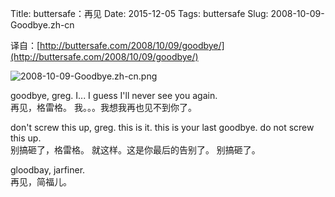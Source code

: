 Title: buttersafe：再见
Date: 2015-12-05
Tags: buttersafe
Slug: 2008-10-09-Goodbye.zh-cn

译自：[http://buttersafe.com/2008/10/09/goodbye/](http://buttersafe.com/2008/10/09/goodbye/)


![2008-10-09-Goodbye.zh-cn.png](/static/images/comics/2008-10-09-Goodbye.zh-cn.png)




goodbye, greg.
I... I guess I'll never
see you again.          
再见，格雷格。
我。。。我想我再也见不到你了。


don't screw this up, greg.
this is it. this is your last
goodbye. do not screw this up.          
别搞砸了，格雷格。
就这样。这是你最后的告别了。
别搞砸了。


gloodbay, jarfiner.         
再见，简福儿。


